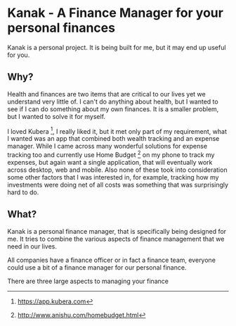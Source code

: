 # Kanak - A Finance Manager for your personal finances

Kanak is a personal project. It is being built for me, but it may end up useful for you. 

## Why?

Health and finances are two items that are critical to our lives yet we understand very little of.
I can't do anything about health, but I wanted to see if I can do something about my own finances.
It is a smaller problem, but I wanted to solve it for myself.


I loved Kubera [^kubera], I really liked it, but it met only part of my requirement, what
I wanted was an app that combined both wealth tracking and an expense manager. While
I came across many wonderful solutions for expense tracking too and currently use
Home Budget [^home_budget] on my phone to track my expenses, but again want a single application,
that will eventually work across desktop, web and mobile. Also none of these took into consideration
some other factors that I was interested in, for example, tracking how my investments were doing net
of all costs was something that was surprisingly hard to do. 


## What?

Kanak is a personal finance manager, that is specifically being designed for me. It tries to 
combine the various aspects of finance management that we need in our lives. 


All companies have a finance officer or in fact a finance team, everyone could use a bit of a finance 
manager for our personal finance. 


There are three large aspects to managing your finance
 
[^kubera]: https://app.kubera.com
[^home_budget]: http://www.anishu.com/homebudget.html
